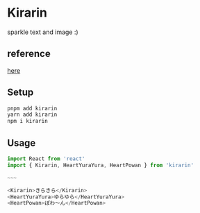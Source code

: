 # Kirarin

sparkle text and image :)

## reference

[here](https://ichiql.github.io/kirarin/)

## Setup

```sh
pnpm add kirarin
yarn add kirarin
npm i kirarin
```

## Usage

```js
import React from 'react'
import { Kirarin, HeartYuraYura, HeartPowan } from 'kirarin'

~~~

<Kirarin>きらきら</Kirarin>
<HeartYuraYura>ゆらゆら</HeartYuraYura>
<HeartPowan>ぽわ〜ん</HeartPowan>
```
